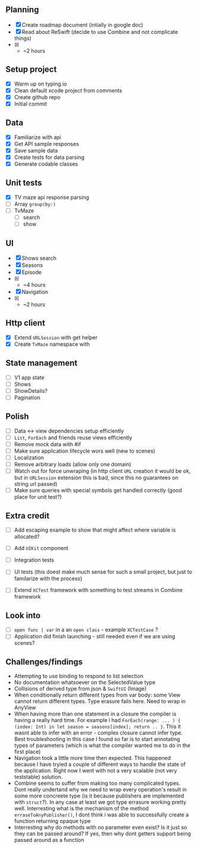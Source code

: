 ## Planning

- [x] Create roadmap document (intially in google doc)
- [x] Read about ReSwift (decide to use Combine and not complicate things)
- [x] + ~2 hours

## Setup project

- [x] Warm up on typing.io
- [x] Clean default xcode project from comments
- [x] Create github repo
- [x] Initial commit

## Data

- [x] Familiarize with api
- [x] Get API sample responses 
- [x] Save sample data
- [x] Create tests for data parsing 
- [x] Generate codable classes

## Unit tests

- [x] TV maze api response parsing
- [ ] Array `group(by:)`
- [ ] TvMaze
  - [ ] search
  - [ ] show

## UI

- [x] Shows search
- [x] Seasons
- [x] Episode
- [x] + ~4 hours 
- [x] Navigation
- [x] + ~2 hours

## Http client 

- [x] Extend `URLSession` with get helper
- [x] Create `TvMaze` namespace with 

## State management 

- [ ] V1 app state
- [ ] Shows
- [ ] ShowDetails?
- [ ] Pagination

## Polish

- [ ] Data <-> view dependencies setup efficiently
- [ ] `List`, `ForEach` and friends reuse views efficiently
- [ ] Remove mock data with #if 
- [ ] Make sure application lifecycle wors well (new to scenes)
- [ ] Localization
- [ ] Remove arbitrary loads (allow only one domain)
- [ ] Watch out for force unwraping (in http client `URL` creation it would be ok, but in `URLSession` extension this is bad, since this no guarantees on string url passed)
- [ ] Make sure queries with special symbols get handled correctly (good place for unit test?)

## Extra credit

- [ ] Add escaping example to show that might affect where variable is allocated?
- [ ] Add `UIKit` component
- [ ] Integration tests
- [ ] UI tests (this doest make much sense for such a small project, but just to familarize with the process)

- [ ] Extend `XCTest` framework with something to test streams in Combine framework

## Look into

- [ ] `open func | var`  in a an `open class` - example `XCTestCase` ?
- [ ] Application did finish launching - still needed even if we are using scenes?

## Challenges/findings

- Attempting to use binding to respond to list selection
- No documentation whatsoever on the SelectedValue type
- Collisions of derived type from json & `SwiftUI` (Image)
- When conditionally return different types from var body: some View cannot return different types. Type erasure fails here. Need to wrap in AnyView
- When having more than one statement in a closure the compiler is having a really hard time. For example i had `ForEach(range: ... ) { (index: Int) in let season = seasons[index]; return .. }`. This it wasnt able to infer with an error - complex closure cannot infer type. Best troubleshooting in this case I found so far is to start annotating types of parameters (which is what the compiler wanted me to do in the first place)
- Navigation took a little more time then expected. This happened because I have tryied a couple of different ways to handle the state of the application. Right now I went with not a very scalable (not very teststable) solution.
- Combine seems to suffer from making too many complicated types. Dont really undertand why we need to wrap every operation's result in some more concreete type (is it because publishers are implemented with `struct`?). In any case at least we got type errasure working pretty well. Interresting what is the mechanism of the method `erraseToAnyPublisher()`, I dont think i was able to successfully create a function returning opaque type
- Interresting why do methods with no parameter even exist? Is it just so they can be passed around? If yes, then why dont getters support being passed around as a function

